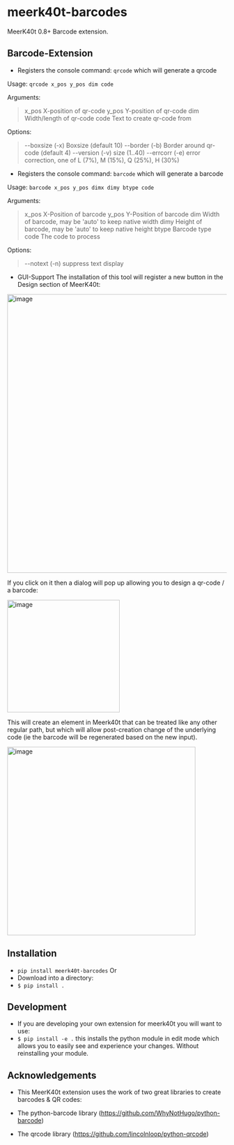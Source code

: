 # meerk40t-barcodes

MeerK40t 0.8+ Barcode extension.

## Barcode-Extension

* Registers the console command: `qrcode` which will generate a qrcode

Usage:    `qrcode x_pos y_pos dim code`

Arguments:
> x_pos          X-position of qr-code
> y_pos          Y-position of qr-code
> dim            Width/length of qr-code
> code           Text to create qr-code from

Options:
> --boxsize  (-x)      Boxsize (default 10)
> --border   (-b)      Border around qr-code (default 4)
> --version  (-v)      size (1..40)
> --errcorr  (-e)      error correction, one of L (7%), M (15%), Q (25%), H (30%)

* Registers the console command: `barcode` which will generate a barcode

Usage:    `barcode x_pos y_pos dimx dimy btype code`

Arguments:
> x_pos     X-Position of barcode
> y_pos     Y-Position of barcode
> dim       Width of barcode, may be 'auto' to keep native width
> dimy      Height of barcode, may be 'auto' to keep native height
> btype     Barcode type
> code      The code to process

 Options:
> --notext  (-n)      suppress text display

* GUI-Support
The installation of this tool will register a new button in the Design section of MeerK40t:

<img width="639" alt="image" src="https://user-images.githubusercontent.com/2670784/232893108-c2f4293c-f084-4d5b-8900-b4cbd74f0e38.png">

If you click on it then a dialog will pop up allowing you to design a qr-code / a barcode:

<img width="258" alt="image" src="https://user-images.githubusercontent.com/2670784/232893402-88694837-370a-4b34-a0b7-e9e2ac83c0bc.png">

This will create an element in Meerk40t that can be treated like any other regular path, but which will allow post-creation change of the underlying code (ie the barcode will be regenerated based on the new input).

<img width="432" alt="image" src="https://user-images.githubusercontent.com/2670784/232892296-c3cbae13-53d8-4143-9667-94cdc31cb4a5.png">

## Installation

* `pip install meerk40t-barcodes`
Or
* Download into a directory:
* `$ pip install .`

## Development

* If you are developing your own extension for meerk40t you will want to use:
* `$ pip install -e .` this installs the python module in edit mode which allows you to easily see and experience your changes. Without reinstalling your module.

## Acknowledgements

* This MeerK40t extension uses the work of two great libraries to create barcodes & QR codes:

* The python-barcode library (https://github.com/WhyNotHugo/python-barcode)
* The qrcode library (https://github.com/lincolnloop/python-qrcode)

